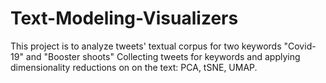 # Text-Modeling-Visualizers
This project is to analyze tweets' textual corpus for two keywords "Covid-19" and "Booster shoots" 
Collecting tweets for keywords and applying dimensionality reductions on on the text: PCA, tSNE, UMAP.
